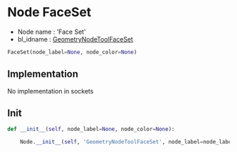 # Node FaceSet

- Node name : 'Face Set'
- bl_idname : [GeometryNodeToolFaceSet](https://docs.blender.org/api/current/bpy.types.GeometryNodeToolFaceSet.html)


``` python
FaceSet(node_label=None, node_color=None)
```
## Implementation

No implementation in sockets

## Init

``` python
def __init__(self, node_label=None, node_color=None):

    Node.__init__(self, 'GeometryNodeToolFaceSet', node_label=node_label, node_color=node_color)
```
